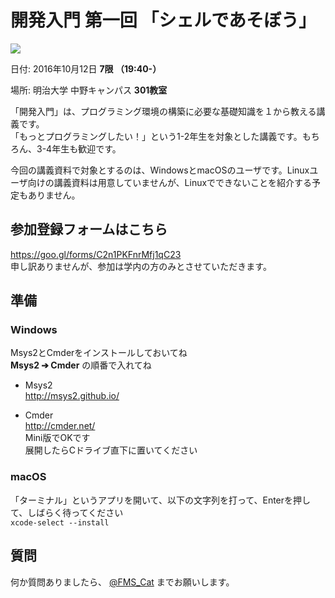 # 開発入門 第一回 「シェルであそぼう」  

![](https://i.imgur.com/yTQt6Eq.png)  

日付: 2016年10月12日  **7限 （19:40-）**

場所: 明治大学 中野キャンパス **301教室**

「開発入門」は、プログラミング環境の構築に必要な基礎知識を１から教える講義です。  
「もっとプログラミングしたい！」という1-2年生を対象とした講義です。もちろん、3-4年生も歓迎です。  

今回の講義資料で対象とするのは、WindowsとmacOSのユーザです。Linuxユーザ向けの講義資料は用意していませんが、Linuxでできないことを紹介する予定もありません。  

## 参加登録フォームはこちら

https://goo.gl/forms/C2n1PKFnrMfj1qC23  
申し訳ありませんが、参加は学内の方のみとさせていただきます。

## 準備

### Windows

Msys2とCmderをインストールしておいてね  
**Msys2 ➔ Cmder** の順番で入れてね  

- Msys2  
  http://msys2.github.io/  

- Cmder  
  http://cmder.net/  
  Mini版でOKです  
  展開したらCドライブ直下に置いてください  

### macOS  

「ターミナル」というアプリを開いて、以下の文字列を打って、Enterを押して、しばらく待ってください  
`xcode-select --install`  

## 質問

何か質問ありましたら、 [@FMS_Cat](https://twitter.com/fms_cat) までお願いします。
